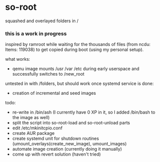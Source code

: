 # so-root
squashed and overlayed folders in /


### this is a work in progress ###

inspired by ramroot while waiting for the thousands of files (from ncdu: Items: 119038) to get copied during boot (using my personal setup).


what works:
 - qemu image mounts /usr /var /etc during early userspace and successfully switches to /new_root
 
untested in with /folders, but should work once systemd service is done:
 - creation of incremental and seed images
 
todo:
 - re-write in /bin/ash (I currently have 0 XP in it, so I added /bin/bash to the image as well)
 - split the script into so-root-load and so-root-unload parts
 - edit /etc/mkinitcpio.conf
 - create AUR package
 - create systemd unit for shutdown routines (umount_overlays(create_new_image), umount_images)
 - automate image creation (currently doing it manually)
 - come up with revert solution (haven't tried)
 
